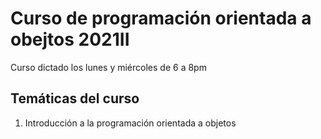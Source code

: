 # Curso de programación orientada a obejtos 2021II

Curso dictado los lunes y miércoles de 6 a 8pm

## Temáticas del curso
1. Introducción a la programación orientada a objetos
